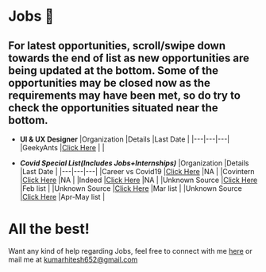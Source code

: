 # Jobs :briefcase:

## For latest opportunities, scroll/swipe down towards the end of list as new opportunities are being updated at the bottom. Some of the opportunities may be closed now as the requirements may have been met, so do try to check the opportunities situated near the bottom.

- **UI & UX Designer**
  |Organization   |Details   |Last Date   |
  |---|---|---|
  |GeekyAnts   |[Click Here](https://geekyants.com/current-openings)   |   |

- ***Covid Special List(Includes Jobs+Internships)***
  |Organization   |Details   |Last Date   |
  |---|---|---|
  |Career vs Covid19   |[Click Here](https://www.careervscovid19.com/)   |NA   |
  |Covintern   |[Click Here](https://covintern.com/jobs/)   |NA   |
  |Indeed   |[Click Here](https://www.indeed.com/career-advice/finding-a-job/companies-hiring-now)   |NA   |
  |Unknown Source   |[Click Here](https://docs.google.com/spreadsheets/u/1/d/1M-8J7z605dcPhUjYfyiKVxuci0e4AWsDLo_tvs19C5M/htmlview)   |Feb list   |
  |Unknown Source   |[Click Here](https://docs.google.com/spreadsheets/d/1R9IR8Z3-gU8uf76HOvVvh44R-UeQAxzmDe03E_vwRfs/edit#gid=388136490)   |Mar list   |
  |Unknown Source   |[Click Here](https://docs.google.com/spreadsheets/d/1xwjaQ-Bjf9G6FZlfmiNTf4S1FjI0wu85HWmjKPwlLME/edit#gid=564244326)   |Apr-May list   |

# All the best!

Want any kind of help regarding Jobs, feel free to connect with me [here](https://www.linkedin.com/in/hitesh-kumar-a03a2b16b/) or mail me at kumarhitesh652@gmail.com
